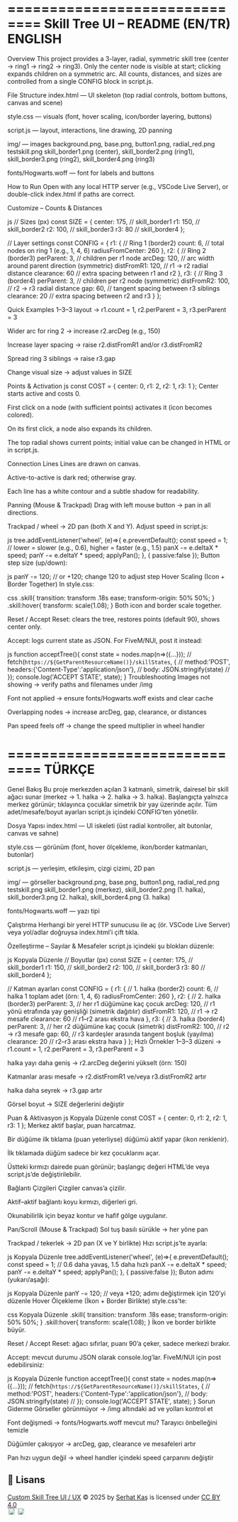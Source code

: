 ==============================
Skill Tree UI – README (EN/TR)
ENGLISH
==============================

Overview
This project provides a 3-layer, radial, symmetric skill tree (center → ring1 → ring2 → ring3).
Only the center node is visible at start; clicking expands children on a symmetric arc.
All counts, distances, and sizes are controlled from a single CONFIG block in script.js.

File Structure
index.html — UI skeleton (top radial controls, bottom buttons, canvas and scene)

style.css — visuals (font, hover scaling, icon/border layering, buttons)

script.js — layout, interactions, line drawing, 2D panning

img/ — images
background.png, base.png, button1.png, radial_red.png
testskill.png
skill_border1.png (center), skill_border2.png (ring1),
skill_border3.png (ring2), skill_border4.png (ring3)

fonts/Hogwarts.woff — font for labels and buttons

How to Run
Open with any local HTTP server (e.g., VSCode Live Server), or double-click index.html if paths are correct.

Customize – Counts & Distances

js
// Sizes (px)
const SIZE = {
  center: 175,  // skill_border1
  r1:     150,  // skill_border2
  r2:     100,  // skill_border3
  r3:      80   // skill_border4
};

// Layer settings
const CONFIG = {
  r1: {                 // Ring 1 (border2)
    count: 6,           // total nodes on ring 1 (e.g., 1, 4, 6)
    radiusFromCenter: 260
  },
  r2: {                 // Ring 2 (border3)
    perParent: 3,       // children per r1 node
    arcDeg: 120,        // arc width around parent direction (symmetric)
    distFromR1: 120,    // r1 -> r2 radial distance
    clearance: 60       // extra spacing between r1 and r2
  },
  r3: {                 // Ring 3 (border4)
    perParent: 3,       // children per r2 node (symmetric)
    distFromR2: 100,    // r2 -> r3 radial distance
    gap: 60,            // tangent spacing between r3 siblings
    clearance: 20       // extra spacing between r2 and r3
  }
};

Quick Examples
1–3–3 layout → r1.count = 1, r2.perParent = 3, r3.perParent = 3

Wider arc for ring 2 → increase r2.arcDeg (e.g., 150)

Increase layer spacing → raise r2.distFromR1 and/or r3.distFromR2

Spread ring 3 siblings → raise r3.gap

Change visual size → adjust values in SIZE

Points & Activation
js
const COST = { center: 0, r1: 2, r2: 1, r3: 1 };
Center starts active and costs 0.

First click on a node (with sufficient points) activates it (icon becomes colored).

On its first click, a node also expands its children.

The top radial shows current points; initial value can be changed in HTML or in script.js.

Connection Lines
Lines are drawn on canvas.

Active-to-active is dark red; otherwise gray.

Each line has a white contour and a subtle shadow for readability.

Panning (Mouse & Trackpad)
Drag with left mouse button → pan in all directions.

Trackpad / wheel → 2D pan (both X and Y).
Adjust speed in script.js:

js
tree.addEventListener('wheel', (e)=>{
  e.preventDefault();
  const speed = 1;       // lower = slower (e.g., 0.6), higher = faster (e.g., 1.5)
  panX -= e.deltaX * speed;
  panY -= e.deltaY * speed;
  applyPan();
}, { passive:false });
Button step size (up/down):

js
panY -= 120; // or +120; change 120 to adjust step
Hover Scaling (Icon + Border Together)
In style.css:

css
.skill{ transition: transform .18s ease; transform-origin: 50% 50%; }
.skill:hover{ transform: scale(1.08); }
Both icon and border scale together.

Reset / Accept
Reset: clears the tree, restores points (default 90), shows center only.

Accept: logs current state as JSON. For FiveM/NUI, post it instead:

js
function acceptTree(){
  const state = nodes.map(n=>({...}));
  // fetch(`https://${GetParentResourceName()}/skillStates`, {
  //   method:'POST', headers:{'Content-Type':'application/json'},
  //   body: JSON.stringify(state)
  // });
  console.log('ACCEPT STATE', state);
}
Troubleshooting
Images not showing → verify paths and filenames under /img

Font not applied → ensure fonts/Hogwarts.woff exists and clear cache

Overlapping nodes → increase arcDeg, gap, clearance, or distances

Pan speed feels off → change the speed multiplier in wheel handler

==============================
TÜRKÇE
==============================

Genel Bakış
Bu proje merkezden açılan 3 katmanlı, simetrik, dairesel bir skill ağacı sunar (merkez → 1. halka → 2. halka → 3. halka).
Başlangıçta yalnızca merkez görünür; tıklayınca çocuklar simetrik bir yay üzerinde açılır.
Tüm adet/mesafe/boyut ayarları script.js içindeki CONFIG’ten yönetilir.

Dosya Yapısı
index.html — UI iskeleti (üst radial kontroller, alt butonlar, canvas ve sahne)

style.css — görünüm (font, hover ölçekleme, ikon/border katmanları, butonlar)

script.js — yerleşim, etkileşim, çizgi çizimi, 2D pan

img/ — görseller
background.png, base.png, button1.png, radial_red.png
testskill.png
skill_border1.png (merkez), skill_border2.png (1. halka),
skill_border3.png (2. halka), skill_border4.png (3. halka)

fonts/Hogwarts.woff — yazı tipi

Çalıştırma
Herhangi bir yerel HTTP sunucusu ile aç (ör. VSCode Live Server) veya yol/adlar doğruysa index.html’i çift tıkla.

Özelleştirme – Sayılar & Mesafeler
script.js içindeki şu blokları düzenle:

js
Kopyala
Düzenle
// Boyutlar (px)
const SIZE = {
  center: 175,  // skill_border1
  r1:     150,  // skill_border2
  r2:     100,  // skill_border3
  r3:      80   // skill_border4
};

// Katman ayarları
const CONFIG = {
  r1: {                 // 1. halka (border2)
    count: 6,           // halka 1 toplam adet (örn: 1, 4, 6)
    radiusFromCenter: 260
  },
  r2: {                 // 2. halka (border3)
    perParent: 3,       // her r1 düğümüne kaç çocuk
    arcDeg: 120,        // r1 yönü etrafında yay genişliği (simetrik dağıtılır)
    distFromR1: 120,    // r1 -> r2 mesafe
    clearance: 60       // r1–r2 arası ekstra hava
  },
  r3: {                 // 3. halka (border4)
    perParent: 3,       // her r2 düğümüne kaç çocuk (simetrik)
    distFromR2: 100,    // r2 -> r3 mesafe
    gap: 60,            // r3 kardeşler arasında tangent boşluk (yayılma)
    clearance: 20       // r2–r3 arası ekstra hava
  }
};
Hızlı Örnekler
1–3–3 düzeni → r1.count = 1, r2.perParent = 3, r3.perParent = 3

halka yayı daha geniş → r2.arcDeg değerini yükselt (örn: 150)

Katmanlar arası mesafe → r2.distFromR1 ve/veya r3.distFromR2 artır

halka daha seyrek → r3.gap artır

Görsel boyut → SIZE değerlerini değiştir

Puan & Aktivasyon
js
Kopyala
Düzenle
const COST = { center: 0, r1: 2, r2: 1, r3: 1 };
Merkez aktif başlar, puan harcatmaz.

Bir düğüme ilk tıklama (puan yeterliyse) düğümü aktif yapar (ikon renklenir).

İlk tıklamada düğüm sadece bir kez çocuklarını açar.

Üstteki kırmızı dairede puan görünür; başlangıç değeri HTML’de veya script.js’de değiştirilebilir.

Bağlantı Çizgileri
Çizgiler canvas’a çizilir.

Aktif–aktif bağlantı koyu kırmızı, diğerleri gri.

Okunabilirlik için beyaz kontur ve hafif gölge uygulanır.

Pan/Scroll (Mouse & Trackpad)
Sol tuş basılı sürükle → her yöne pan

Trackpad / tekerlek → 2D pan (X ve Y birlikte)
Hızı script.js’te ayarla:

js
Kopyala
Düzenle
tree.addEventListener('wheel', (e)=>{
  e.preventDefault();
  const speed = 1;  // 0.6 daha yavaş, 1.5 daha hızlı
  panX -= e.deltaX * speed;
  panY -= e.deltaY * speed;
  applyPan();
}, { passive:false });
Buton adımı (yukarı/aşağı):

js
Kopyala
Düzenle
panY -= 120; // veya +120; adımı değiştirmek için 120’yi düzenle
Hover Ölçekleme (İkon + Border Birlikte)
style.css’te:

css
Kopyala
Düzenle
.skill{ transition: transform .18s ease; transform-origin: 50% 50%; }
.skill:hover{ transform: scale(1.08); }
İkon ve border birlikte büyür.

Reset / Accept
Reset: ağacı sıfırlar, puanı 90’a çeker, sadece merkezi bırakır.

Accept: mevcut durumu JSON olarak console.log’lar. FiveM/NUI için post edebilirsiniz:

js
Kopyala
Düzenle
function acceptTree(){
  const state = nodes.map(n=>({...}));
  // fetch(`https://${GetParentResourceName()}/skillStates`, {
  //   method:'POST', headers:{'Content-Type':'application/json'},
  //   body: JSON.stringify(state)
  // });
  console.log('ACCEPT STATE', state);
}
Sorun Giderme
Görseller görünmüyor → /img altındaki ad ve yolları kontrol et

Font değişmedi → fonts/Hogwarts.woff mevcut mu? Tarayıcı önbelleğini temizle

Düğümler çakışıyor → arcDeg, gap, clearance ve mesafeleri artır

Pan hızı uygun değil → wheel handler içindeki speed çarpanını değiştir

## 📜 Lisans

<a href="https://creativecommons.org">Custom Skill Tree UI / UX</a> © 2025 by 
<a href="https://creativecommons.org">Serhat Kaş</a> 
is licensed under 
<a href="https://creativecommons.org/licenses/by/4.0/">CC BY 4.0</a>  
<img src="https://mirrors.creativecommons.org/presskit/icons/cc.svg" alt="CC" style="max-width: 1em; max-height:1em; margin-left: .2em;">
<img src="https://mirrors.creativecommons.org/presskit/icons/by.svg" alt="BY" style="max-width: 1em; max-height:1em; margin-left: .2em;">

